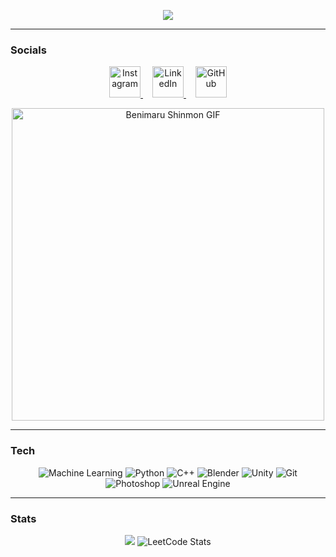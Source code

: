 <p align="center">
  <img src="https://capsule-render.vercel.app/api?type=blur&height=300&color=gradient&text=Hey!!&section=header&reversal=true&animation=twinkling&fontSize=70&fontAlignY=80"/>
</p>

---

### Socials
<p align="center">
  <a href="https://www.instagram.com/kathirrrrrr0_0/" target="_blank">
    <img height="50" src="https://upload.wikimedia.org/wikipedia/commons/a/a5/Instagram_icon.png" alt="Instagram"/>
  </a>
  <a href="https://www.linkedin.com/in/kathir-s-4b5931292/" target="_blank" style="margin: 0 15px;">
    <img height="50" src="https://upload.wikimedia.org/wikipedia/commons/c/ca/LinkedIn_logo_initials.png" alt="LinkedIn"/>
  </a>
  <a href="https://github.com/Kathir0-0" target="_blank">
    <img height="50" src="https://icon-library.com/images/github-icon-white/github-icon-white-6.jpg" alt="GitHub"/>
  </a>
</p>

<p align="center">
  <img src="https://media1.tenor.com/m/BfruARZnPNQAAAAC/benimaru-shinmon.gif" width="500" alt="Benimaru Shinmon GIF"/>
</p>

---

### Tech
<p align="center">
  <!-- Core Technologies -->
  <img src="https://img.shields.io/badge/Machine%20Learning-FF6F00?style=for-the-badge&logo=python&logoColor=white" alt="Machine Learning"/>
  <img src="https://img.shields.io/badge/Python-3776AB?style=for-the-badge&logo=python&logoColor=white" alt="Python"/>
  <img src="https://img.shields.io/badge/C++-00599C?style=for-the-badge&logo=c%2B%2B&logoColor=white" alt="C++"/>
  <img src="https://img.shields.io/badge/Blender-F5792A?style=for-the-badge&logo=blender&logoColor=white" alt="Blender"/>
  <img src="https://img.shields.io/badge/Unity-000000?style=for-the-badge&logo=unity&logoColor=white" alt="Unity"/>
  <!-- Tools -->
  <img src="https://img.shields.io/badge/Git-F05032?style=for-the-badge&logo=git&logoColor=white" alt="Git"/>
  <img src="https://img.shields.io/badge/Photoshop-31A8FF?style=for-the-badge&logo=adobe-photoshop&logoColor=white" alt="Photoshop"/>
  
  <!-- Game Engines -->
  <img src="https://img.shields.io/badge/Unreal%20Engine-0E1128?style=for-the-badge&logo=unreal-engine&logoColor=white" alt="Unreal Engine"/>
</p>

---

### Stats
<p align="center">
  <!-- GitHub Stats -->
  <img src="https://github-readme-stats.vercel.app/api?username=Kathir0-0&show_icons=true&theme=radical"/>
  
  <!-- LeetCode Stats -->
  <img src="https://leetcard.jacoblin.cool/Kathir_S?theme=dark&font=Roboto&ext=contest" alt="LeetCode Stats"/>
</p>
